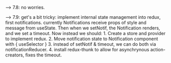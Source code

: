 --> 7.8: no worries.


--> 7.9: get's a bit tricky:
	implement internal state management into redux, first notifications.
	currently Notifications receive props of style and message from useState.
	Then when we setNotif, the Notification renders, and we set a timeout.
	Now instead we should: 
	1. Create a store and provider to implement redux.
	2. Move notification state to Notification component with { useSelector }
	3. instead of setNotif & timeout, we can do both via notificationReducer.
	4. install redux-thunk to allow for asynchrynous action-creators, fixes the timeout.

